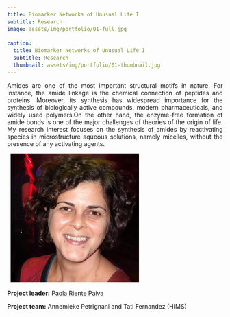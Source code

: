 ```yaml
---
title: Biomarker Networks of Unusual Life I
subtitle: Research
image: assets/img/portfolio/01-full.jpg

caption:
  title: Biomarker Networks of Unusual Life I
  subtitle: Research
  thumbnail: assets/img/portfolio/01-thumbnail.jpg
---
```


<p style='text-align: justify;'> Amides are one of the most important structural motifs in nature. For instance, the amide linkage is the chemical connection of peptides and proteins. Moreover, its synthesis has widespread importance for the synthesis of biologically active compounds, modern pharmaceuticals, and widely used polymers.On the other hand, the enzyme-free formation of amide bonds is one of the major challenges of theories of the origin of life. My research interest focuses on the synthesis of amides by reactivating species in microstructure aqueous solutions, namely micelles, without the presence of any activating agents. </p> 
  

<img src="/assets/img/portfolio/Paola_Riente.png" alt="Paola Riente">

**Project leader:** [Paola Riente Paiva](https://www.uva.nl/en/profile/r/i/p.rientepaiva/p.riente-paiva.html)

**Project team:** Annemieke Petrignani and Tati Fernandez (HIMS)

